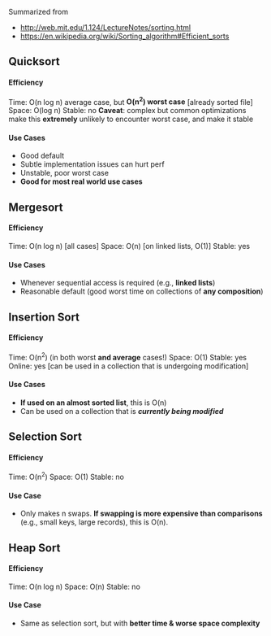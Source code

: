 Summarized from
- http://web.mit.edu/1.124/LectureNotes/sorting.html
- https://en.wikipedia.org/wiki/Sorting_algorithm#Efficient_sorts

## Quicksort
#### Efficiency
Time: O(n log n) average case, but **O(n<sup>2</sup>) worst case** [already sorted file]
Space: O(log n)
Stable: no
**Caveat**: complex but common optimizations make this **extremely** unlikely to encounter worst case, and make it stable
#### Use Cases
- Good default
- Subtle implementation issues can hurt perf
- Unstable, poor worst case
- **Good for most real world use cases**

## Mergesort
#### Efficiency
Time: O(n log n) [all cases]
Space: O(n) [on linked lists, O(1)]
Stable: yes
#### Use Cases
- Whenever sequential access is required (e.g., **linked lists**)
- Reasonable default (good worst time on collections of **any composition**)

## Insertion Sort
#### Efficiency
Time: O(n<sup>2</sup>) (in both worst **and average** cases!)
Space: O(1)
Stable: yes
Online: yes [can be used in a collection that is undergoing modification]
#### Use Cases
- **If used on an almost sorted list**, this is O(n)
- Can be used on a collection that is ***currently being modified***

## Selection Sort
#### Efficiency
Time: O(n<sup>2</sup>)
Space: O(1)
Stable: no
#### Use Case
- Only makes n swaps.  **If swapping is more expensive than comparisons** (e.g., small keys, large records), this is O(n).

## Heap Sort
#### Efficiency
Time: O(n log n)
Space: O(n)
Stable: no
#### Use Case
- Same as selection sort, but with **better time & worse space complexity**
